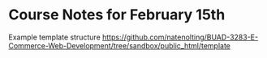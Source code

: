 # Course Notes for February 15th

Example template structure https://github.com/natenolting/BUAD-3283-E-Commerce-Web-Development/tree/sandbox/public_html/template
